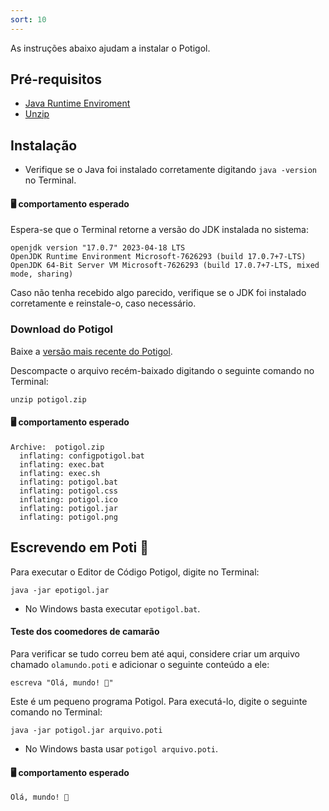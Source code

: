 ```yaml
---
sort: 10
---
```


As instruções abaixo ajudam a instalar o Potigol.

## Pré-requisitos
- [Java Runtime Enviroment](https://www.java.com/pt-BR/download/)
- [Unzip](https://linux.die.net/man/1/unzip)

## Instalação

- Verifique se o Java foi instalado corretamente digitando `java -version` no Terminal.
#### 🖥️ comportamento esperado

Espera-se que o Terminal retorne a versão do JDK instalada no sistema:

```terminal
openjdk version "17.0.7" 2023-04-18 LTS
OpenJDK Runtime Environment Microsoft-7626293 (build 17.0.7+7-LTS)
OpenJDK 64-Bit Server VM Microsoft-7626293 (build 17.0.7+7-LTS, mixed mode, sharing)
```

Caso não tenha recebido algo parecido, verifique se o JDK foi instalado corretamente e reinstale-o, caso necessário.

### Download do Potigol
Baixe a [versão mais recente do Potigol](https://github.com/potigol/Potigol/releases/latest).

Descompacte o arquivo recém-baixado digitando o seguinte comando no Terminal:

```terminal
unzip potigol.zip
```

#### 🖥️ comportamento esperado
```terminal
Archive:  potigol.zip
  inflating: configpotigol.bat       
  inflating: exec.bat                
  inflating: exec.sh                 
  inflating: potigol.bat             
  inflating: potigol.css             
  inflating: potigol.ico             
  inflating: potigol.jar             
  inflating: potigol.png    
```

## Escrevendo em Poti 🦐
Para executar o Editor de Código Potigol, digite no Terminal:

```terminal
java -jar epotigol.jar
```

- No Windows basta executar `epotigol.bat`.

#### Teste dos coomedores de camarão

Para verificar se tudo correu bem até aqui, considere criar um arquivo chamado `olamundo.poti` e adicionar o seguinte conteúdo a ele:

```potigol
escreva "Olá, mundo! 🦐"
```

Este é um pequeno programa Potigol. Para executá-lo, digite o seguinte comando no Terminal:

```terminal
java -jar potigol.jar arquivo.poti
```

- No Windows basta usar `potigol arquivo.poti`.


#### 🖥️ comportamento esperado
```terminal
Olá, mundo! 🦐
```
